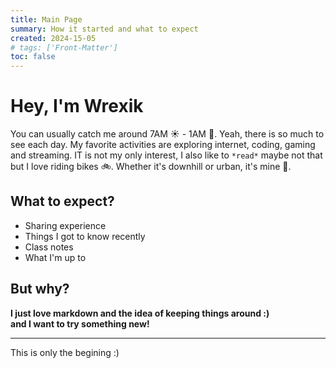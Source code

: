 ```yaml
---
title: Main Page
summary: How it started and what to expect
created: 2024-15-05
# tags: ['Front-Matter']
toc: false
---
```


# Hey, I'm Wrexik
You can usually catch me around 7AM ☀️ - 1AM 🌙. Yeah, there is so much to see each day.
My favorite activities are exploring internet, coding, gaming and streaming.
IT is not my only interest, I also like to ```*read*``` maybe not that but I love riding bikes 🚲.
Whether it's downhill or urban, it's mine 💖.



## What to expect?
* Sharing experience
* Things I got to know recently
* Class notes
* What I'm up to

## But why?
  **I just love markdown and the idea of keeping things around :) <br> and I want to try something new!**


---
This is only the begining :)